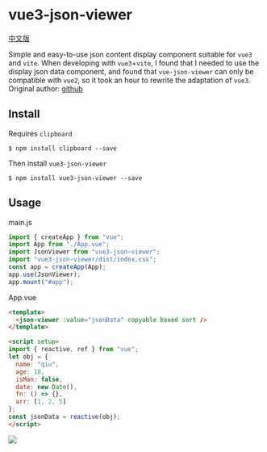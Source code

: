 # vue3-json-viewer

[中文版](readme_cn.md)

Simple and easy-to-use json content display component suitable for `vue3` and `vite`.
When developing with `vue3`+`vite`, I found that I needed to use the display json data component, and found that `vue-json-viewer` can only be compatible with `vue2`, so it took an hour to rewrite the adaptation of `vue3`.
Original author: [github](https://github.com/chenfengjw163/vue-json-viewer)

## Install

Requires `clipboard`

```
$ npm install clipboard --save
```

Then install `vue3-json-viewer`

```
$ npm install vue3-json-viewer --save
```

## Usage

main.js

```js
import { createApp } from "vue";
import App from "./App.vue";
import JsonViewer from "vue3-json-viewer";
import "vue3-json-viewer/dist/index.css";
const app = createApp(App);
app.use(JsonViewer);
app.mount("#app");
```

App.vue

``` html
<template>
  <json-viewer :value="jsonData" copyable boxed sort />
</template>

<script setup>
import { reactive, ref } from "vue";
let obj = {
  name: "qiu",
  age: 18,
  isMan: false,
  date: new Date(),
  fn: () => {},
  arr: [1, 2, 5]
};
const jsonData = reactive(obj);
</script>
```

![](./img/demo.png)
